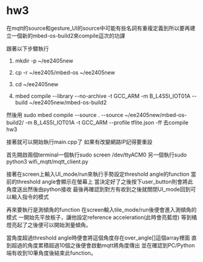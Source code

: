 # hw3

在mqtt的source和gesture_UI的source中可能有些名詞有重複定義到所以要再建立一個新的mbed-os-build2來compile這次的功課

跟著以下步驟執行

1. mkdir -p ~/ee2405new

2. cp -r ~/ee2405/mbed-os ~/ee2405new

3. cd ~/ee2405new

4. mbed compile --library --no-archive -t GCC_ARM -m B_L4S5I_IOT01A --build ~/ee2405new/mbed-os-build2

然後用 
sudo mbed compile --source . --source ~/ee2405new/mbed-os-build2/ -m B_L4S5I_IOT01A -t GCC_ARM --profile tflite.json -ff 
去compile hw3

接著就可以開始執行main.cpp了
如果有改變網路IP記得要重設

首先開啟兩個terminal一個執行sudo screen /dev/ttyACM0
另一個執行sudo python3 wifi_mqtt/mqtt_client.py

接著在screen上輸入UI_mode/run來執行手勢設定threshold angle的function
當前的threshold angle會顯示在螢幕上
當決定好了之後按下user_button則會將此角度送出然後由python接收
最後再確認到對方有收到之後就關閉UI_mode回到可以輸入指令的模式

再來要執行是測傾角的function
在screen輸入tile_mode/run後便會進入測傾角的模式
一開始先平放板子，讓他設定reference acceleration(此時會亮藍燈)
等到橘燈亮起了之後便可以開始測量傾角。

當角度超過threshold angle時便會將這個角度存在over_angle[]這個array裡面
直到超過的角度累積超過10個之後便會啟動mqtt將角度傳出
並在確認到PC/Python端有收到10筆角度後結束此function。
